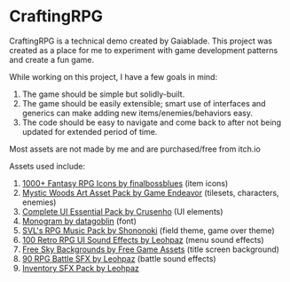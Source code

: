 # CraftingRPG #

CraftingRPG is a technical demo created by Gaiablade. This project was created
as a place for me to experiment with game development patterns and create a fun
game.

While working on this project, I have a few goals in mind:

1. The game should be simple but solidly-built.
2. The game should be easily extensible; smart use of interfaces and generics can make adding new
   items/enemies/behaviors easy.
3. The code should be easy to navigate and come back to after not being updated for extended period of time.

Most assets are not made by me and are purchased/free from itch.io

Assets used include:
1. [1000+ Fantasy RPG Icons by finalbossblues](https://finalbossblues.itch.io/icons) (item icons)
2. [Mystic Woods Art Asset Pack by Game Endeavor](https://game-endeavor.itch.io/mystic-woods) (tilesets, characters, enemies)
3. [Complete UI Essential Pack by Crusenho](https://crusenho.itch.io/complete-ui-essential-pack) (UI elements)
4. [Monogram by datagoblin](https://datagoblin.itch.io/monogram) (font)
5. [SVL's RPG Music Pack by Shononoki](https://shononoki.itch.io/rpg-music-pack-svl) (field theme, game over theme)
6. [100 Retro RPG UI Sound Effects by Leohpaz](https://leohpaz.itch.io/100-retro-rpg-ui-sound-effects) (menu sound effects)
7. [Free Sky Backgrounds by Free Game Assets](https://free-game-assets.itch.io/free-sky-with-clouds-background-pixel-art-set) (title screen background)
8. [90 RPG Battle SFX by Leohpaz](https://leohpaz.itch.io/90-rpg-battle-sfx/) (battle sound effects)
9. [Inventory SFX Pack by Leohpaz](https://leohpaz.itch.io/inventory-sfx-pack)